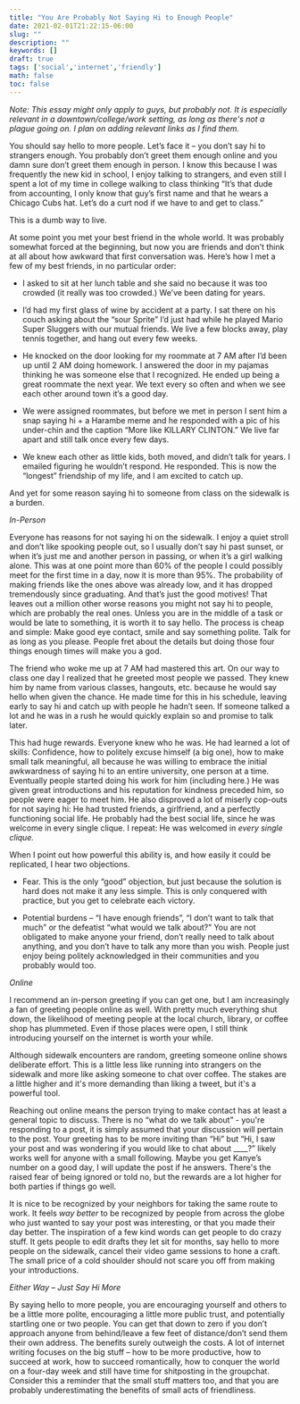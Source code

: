 ```yaml
---
title: "You Are Probably Not Saying Hi to Enough People"
date: 2021-02-01T21:22:15-06:00
slug: ""
description: ""
keywords: []
draft: true
tags: ['social','internet','friendly']
math: false
toc: false
---
```


*Note: This essay might only apply to guys, but probably not. It is especially relevant in a downtown/college/work setting, as long as there's not a plague going on. I plan on adding relevant links as I find them.*

You should say hello to more people. Let’s face it – you don’t say hi to strangers enough. You probably don’t greet them enough online and you damn sure don’t greet them enough in person. I know this because I was frequently the new kid in school, I enjoy talking to strangers, and even still I spent a lot of my time in college walking to class thinking “It’s that dude from accounting, I only know that guy’s first name and that he wears a Chicago Cubs hat. Let’s do a curt nod if we have to and get to class.” 

This is a dumb way to live. 

At some point you met your best friend in the whole world. It was probably somewhat forced at the beginning, but now you are friends and don’t think at all about how awkward that first conversation was. Here’s how I met a few of my best friends, in no particular order:

+ I asked to sit at her lunch table and she said no because it was too crowded (it really was too crowded.) We’ve been dating for years.

+ I’d had my first glass of wine by accident at a party. I sat there on his couch asking about the “sour Sprite” I’d just had while he played Mario Super Sluggers with our mutual friends. We live a few blocks away, play tennis together, and hang out every few weeks.

+ He knocked on the door looking for my roommate at 7 AM after I’d been up until 2 AM doing homework. I answered the door in my pajamas thinking he was someone else that I recognized. He ended up being a great roommate the next year. We text every so often and when we see each other around town it’s a good day.

+ We were assigned roommates, but before we met in person I sent him a snap saying hi + a Harambe meme and he responded with a pic of his under-chin and the caption “More like KILLARY CLINTON.” We live far apart and still talk once every few days.

+ We knew each other as little kids, both moved, and didn’t talk for years. I emailed figuring he wouldn’t respond. He responded. This is now the “longest” friendship of my life, and I am excited to catch up.

And yet for some reason saying hi to someone from class on the sidewalk is a burden.

_In-Person_

Everyone has reasons for not saying hi on the sidewalk. I enjoy a quiet stroll and don’t like spooking people out, so I usually don’t say hi past sunset, or when it’s just me and another person in passing, or when it’s a girl walking alone. This was at one point more than 60% of the people I could possibly meet for the first time in a day, now it is more than 95%. The probability of making friends like the ones above was already low, and it has dropped tremendously since graduating. And that’s just the good motives! That leaves out a million other worse reasons you might not say hi to people, which are probably the real ones. Unless you are in the middle of a task or would be late to something, it is worth it to say hello. The process is cheap and simple: Make good eye contact, smile and say something polite. Talk for as long as you please. People fret about the details but doing those four things enough times will make you a god.

The friend who woke me up at 7 AM had mastered this art. On our way to class one day I realized that he greeted most people we passed. They knew him by name from various classes, hangouts, etc. because he would say hello when given the chance. He made time for this in his schedule, leaving early to say hi and catch up with people he hadn’t seen. If someone talked a lot and he was in a rush he would quickly explain so and promise to talk later.

This had huge rewards. Everyone knew who he was. He had learned a lot of skills: Confidence, how to politely excuse himself (a big one), how to make small talk meaningful, all because he was willing to embrace the initial awkwardness of saying hi to an entire university, one person at a time. Eventually people started doing his work for him (including here.) He was given great introductions and his reputation for kindness preceded him, so people were eager to meet him. He also disproved a lot of miserly cop-outs for not saying hi: He had trusted friends, a girlfriend, and a perfectly functioning social life. He probably had the best social life, since he was welcome in every single clique. I repeat: He was welcomed in *every single clique.*

When I point out how powerful this ability is, and how easily it could be replicated, I hear two objections.

+ Fear. This is the only “good” objection, but just because the solution is hard does not make it any less simple. This is only conquered with practice, but you get to celebrate each victory.

+ Potential burdens – “I have enough friends”, “I don’t want to talk that much” or the defeatist “what would we talk about?” You are not obligated to make anyone your friend, don’t really need to talk about anything, and you don’t have to talk any more than you wish. People just enjoy being politely acknowledged in their communities and you probably would too.

_Online_

I recommend an in-person greeting if you can get one, but I am increasingly a fan of greeting people online as well. With pretty much everything shut down, the likelihood of meeting people at the local church, library, or coffee shop has plummeted. Even if those places were open, I still think introducing yourself on the internet is worth your while. 

Although sidewalk encounters are random, greeting someone online shows deliberate effort. This is a little less like running into strangers on the sidewalk and more like asking someone to chat over coffee. The stakes are a little higher and it's more demanding than liking a tweet, but it's a powerful tool.

Reaching out online means the person trying to make contact has at least a general topic to discuss. There is no “what do we talk about” - you're responding to a post, it is simply assumed that your discussion will pertain to the post. Your greeting has to be more inviting than “Hi” but “Hi, I saw your post and was wondering if you would like to chat about ____?” likely works well for anyone with a small following. Maybe you get Kanye’s number on a good day, I will update the post if he answers. There's the raised fear of being ignored or told no, but the rewards are a lot higher for both parties if things go well.

It is nice to be recognized by your neighbors for taking the same route to work. It feels *way better* to be recognized by people from across the globe who just wanted to say your post was interesting, or that you made their day better. The inspiration of a few kind words can get people to do crazy stuff. It gets people to edit drafts they let sit for months, say hello to more people on the sidewalk, cancel their video game sessions to hone a craft. The small price of a cold shoulder should not scare you off from making your introductions.

_Either Way – Just Say Hi More_

By saying hello to more people, you are encouraging yourself and others to be a little more polite, encouraging a little more public trust, and potentially startling one or two people. You can get that down to zero if you don’t approach anyone from behind/leave a few feet of distance/don’t send them their own address. The benefits surely outweigh the costs.
A lot of internet writing focuses on the big stuff – how to be more productive, how to succeed at work, how to succeed romantically, how to conquer the world on a four-day week and still have time for shitposting in the groupchat. Consider this a reminder that the small stuff matters too, and that you are probably underestimating the benefits of small acts of friendliness. 
